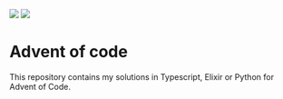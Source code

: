 ![](https://img.shields.io/badge/day%20📅-13-blue) ![](https://img.shields.io/badge/stars%20⭐-26-yellow)
# Advent of code

This repository contains my solutions in Typescript, Elixir or Python for Advent of Code.
